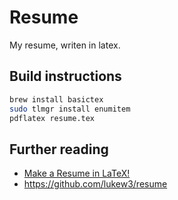 # Resume

My resume, writen in latex.

## Build instructions

```sh
brew install basictex
sudo tlmgr install enumitem
pdflatex resume.tex
```

## Further reading

- [Make a Resume in LaTeX!](https://drshika.me/2022/04/15/latex-resumes)
- https://github.com/lukew3/resume
